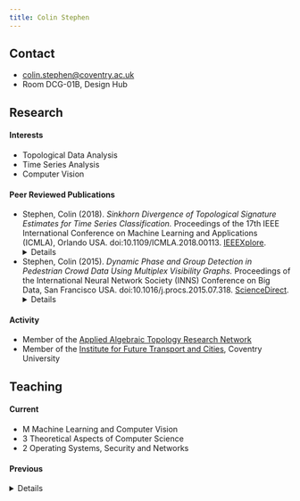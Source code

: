 ```yaml
---
title: Colin Stephen
---
```


## Contact

- [colin.stephen@coventry.ac.uk](mailto:colin.stephen@coventry.ac.uk)
- Room DCG-01B, Design Hub

## Research

#### Interests

- Topological Data Analysis
- Time Series Analysis
- Computer Vision

#### Peer Reviewed Publications

- Stephen, Colin (2018). _Sinkhorn Divergence of Topological Signature Estimates for Time Series Classification._ Proceedings of the 17th IEEE International Conference on Machine Learning and Applications (ICMLA), Orlando USA. doi:10.1109/ICMLA.2018.00113. [IEEEXplore](https://ieeexplore.ieee.org/abstract/document/8614138). <details> **Abstract:** Distinguishing between classes of time series sampled from dynamic systems is a common challenge in systems and control engineering, for example in the context of health monitoring, fault detection, and quality control. The challenge is increased when no underlying model of a system is known, measurement noise is present, and long signals need to be interpreted. In this paper we address these issues with a new non parametric classifier based on topological signatures. Our model learns classes as weighted kernel density estimates (KDEs) over persistent homology diagrams and predicts new trajectory labels using Sinkhorn divergences on the space of diagram KDEs to quantify proximity. We show that this approach accurately discriminates between states of chaotic systems that are close in parameter space, and its performance is robust to noise. <br/><br/></details>
- Stephen, Colin (2015). _Dynamic Phase and Group Detection in Pedestrian Crowd Data Using Multiplex Visibility Graphs._ Proceedings of the International Neural Network Society (INNS) Conference on Big Data, San Francisco USA. doi:10.1016/j.procs.2015.07.318. [ScienceDirect](http://www.sciencedirect.com/science/article/pii/S1877050915018219). <details> **Abstract:** We study pedestrian crowd dynamics and the detection of groups in a scene. We propose a novel method to analyse pedestrian trajectories by translating them to multiplex networks, whose properties can be studied using the tools of graph theory. Our results show that simple measures on the resulting multiplex graphs accurately reflect both the global dynamics and local clustering within scenes. <br/><br/></details>

#### Activity

- Member of the [Applied Algebraic Topology Research Network](https://topology.ima.umn.edu/)
- Member of the [Institute for Future Transport and Cities](https://www.coventry.ac.uk/research/areas-of-research/institute-for-future-transport-and-cities/), Coventry University

## Teaching

#### Current

- M Machine Learning and Computer Vision
- 3 Theoretical Aspects of Computer Science
- 2 Operating Systems, Security and Networks

#### Previous

<details>

<i>Coventry University</i>

<ul>
<li> M Internet Systems Development </li>
<li> 3 Open Source Development </li>
<li> 3 Web API Development </li>
<li> 2 Software Engineering </li>
<li> 2 Data and Information Retrieval </li>
<li> 2 Programming, Algorithms, and Data Structures </li>
<li> 2 Developing the Modern Web </li>
<li> 1 Computer Architecture and Networks </li>
<li> 1 Current Technologies </li>
<li> 1 Logic and Sets </li>
<li> 1 Introduction to Computing </li>
</ul>

<i>London School of Economics</i>

<ul>
<li> M/3/2 Set Theory and Further Logic </li>
<li> 1 Logic </li>
</ul>

</details>
